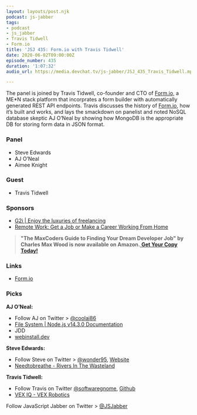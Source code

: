 ```yaml
---
layout: layouts/post.njk
podcast: js-jabber
tags:
- podcast
- js_jabber
- Travis Tidwell
- Form.io
title: 'JSJ 435: Form.io with Travis Tidwell'
date: 2020-06-02T09:00:00Z
episode_number: 435
duration: '1:07:32'
audio_url: https://media.devchat.tv/js-jabber/JSJ_435_Travis_Tidwell.mp3

---
```

The panel is joined by Travis Tidwell, co-founder and CTO of [Form.io](http://form.io/), a ME*N stack platform that incorprates a form builder with automatically generated REST API endpoints. Travis discusses the history of [Form.io](http://form.io/), how it’s built and works, and lays the smackdown on panelist and noted NoSQL database skeptic AJ O’Neal by showing how MongoDB is the appropriate DB for storing form data in JSON format.

### **Panel**

* Steve Edwards
* AJ O’Neal
* Aimee Knight

### **Guest**

* Travis Tidwell

### **Sponsors**

* [G2i | Enjoy the luxuries of freelancing](https://www.g2i.co/?utm_source=Javascript_Jabber&utm_medium=Podcast&utm_campaign=DevChat)
* [Remote Work: Get a Job or Make a Career Working From Home](https://amzn.to/3cvYyj2)

> **"The MaxCoders Guide to Finding Your Dream Developer Job" by Charles Max Wood is now available on Amazon.**[ **Get Your Copy Today!**](https://www.amazon.com/gp/product/B081MBL5C9/ref=as_li_ss_tl?ie=UTF8&linkCode=sl1&tag=devchattv-20&linkId=9d61363241636e2546ef46abba198746&language=en_US)

### **Links**

* [Form\.io](https://github.com/formio)

### **Picks**

**AJ O’Neal:**

* Follow AJ on Twitter > [@coolaj86](https://twitter.com/coolaj86)
* [File System \| Node\.js v14\.3\.0 Documentation](https://nodejs.org/api/fs.html#fs_fs_mkdir_path_options_callback)
* JDD
* [webinstall\.dev](https://webinstall.dev/)

**Steve Edwards:**

* Follow Steve on Twitter > [@wonder95](https://twitter.com/wonder95), [Website](smgaweb.com)
* [Needtobreathe \- Rivers In The Wasteland](https://www.amazon.com/Rivers-Wasteland-Needtobreathe/dp/B00HVIOU64)


**Travis Tidwell:**

* Follow Travis on Twitter [@softwaregnome](https://twitter.com/softwaregnome?lang=en), [Github](https://github.com/travist)
* [VEX IQ \- VEX Robotics](https://www.vexrobotics.com/vexiq)



Follow JavaScript Jabber on Twitter > [@JSJabber](https://twitter.com/JSJabber)